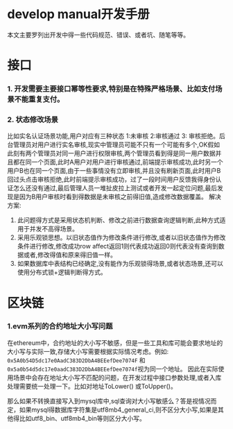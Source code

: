 # develop manual开发手册

本文主要罗列出开发中得一些代码规范、错误、或者坑、随笔等等。

# 接口

### 1. 开发需要主要接口幂等性要求,特别是在特殊严格场景、比如支付场景不能重复支付。

### 2. 状态修改场景

比如实名认证场景功能,用户对应有三种状态 1:未审核 2:审核通过 3:
审核拒绝。后台管理员对用户进行实名审核,现实中管理员可能不只有一个可能有多个,OK假如此刻有两个管理员对同一用户进行权限审核,两个管理员看到得是同一用户数据并且都在同一个页面,此时A用户对用户进行审核通过,前端提示审核成功,此时另一个用户B也在同一个页面,由于一些事情没有立即审核,并且没有刷新页面,此时用户B回过头点击审核拒绝,此时前端提示审核成功，过了一段时间用户反馈我得身份认证怎么还没有通过,最后管理人员一堆扯皮拉上测试或者开发一起定位问题,最后发现是因为B用户审核时看到得数据是未审核之前得旧值,造成修改数据覆盖。
解决方案:

1. 此问题得方式是采用状态机判断、修改之前进行数据查询逻辑判断,此种方式适用于并发不高得场景。
2. 采用乐观锁思想。以旧状态值作为修改条件进行修改,或者以旧状态值作为修改条件进行修改,修改成功row
   affect返回1则代表成功返回0则代表没有查询到数据或者,修改得值和原来得旧值一样。
3. 如果数据库中表结构已经确定,没有能作为乐观锁得场景,或者状态场景,还可以使用分布式锁+逻辑判断得方式。

# 区块链

### 1.evm系列的合约地址大小写问题

在ethereum中，合约地址的大小写不敏感，但是一些工具和库可能会要求地址的大小写与实际一致,存储大小写需要根据实际情况考虑。例如:
`0x5A0b54D5dc17e0AadC383D2DbA4BEEefDee7074F`
和 `0x5a0b54d5dc17e0aadC383D2DbA4BEEefDee7074f`视为同一个地址。
因此在实际使用场景中会存在地址大小写不匹配的问题，在开发过程中接口参数处理,或者入库处理需要统一处理一下。比如对地址ToLower()
或ToUpper()。

那么如果不转换直接写入到mysql库中,sql查询对大小写敏感么？答是视情况而定，如果mysql得数据库字符集是utf8mb4_general_ci,则不区分大小写,如果是其他得比如utf8_bin、utf8mb4_bin等则区分大小写。  